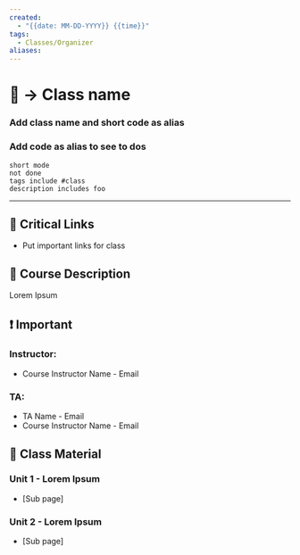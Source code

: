 ```yaml
---
created:
  - "{{date: MM-DD-YYYY}} {{time}}"
tags:
  - Classes/Organizer
aliases:
---
```


# 📗 -> Class name
### Add class name and short code  as alias
### Add code as alias to see to dos
```tasks
short mode
not done
tags include #class
description includes foo
```
---
## 🔗 Critical Links
- Put important links for class

## 🔶 Course Description
Lorem Ipsum


## ❗ Important
### Instructor: 
- Course Instructor Name - Email
### TA: 
- TA Name - Email
- Course Instructor Name - Email


## 📄 Class Material
### Unit 1 - Lorem Ipsum
- [Sub page]

### Unit 2 - Lorem Ipsum
- [Sub page]




